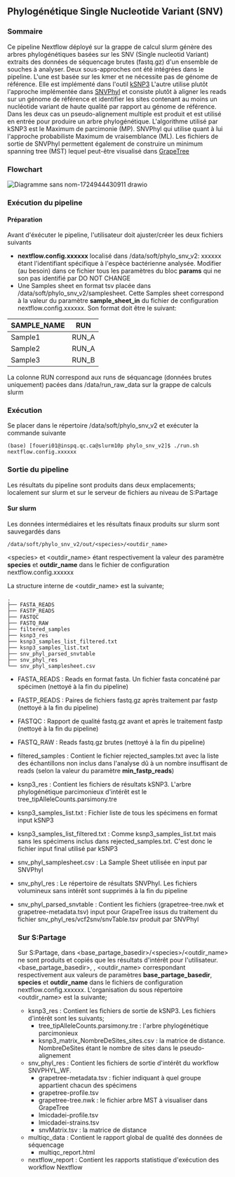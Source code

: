 ## Phylogénétique Single Nucleotide Variant (SNV)
### Sommaire
Ce pipeline Nextflow déployé sur la grappe de calcul slurm génère des arbres phylogénétiques basées sur les SNV (Single nucleotid Variant) extraits des données de séquencage brutes (fastq.gz) d'un ensemble de souches à analyser. Deux sous-approches ont été intégrées dans le pipeline.
L'une est basée sur les kmer et ne nécessite pas de génome de référence. Elle est implémenté dans l'outil [kSNP3](https://sourceforge.net/projects/ksnp/files/) L'autre utilise plutôt l'approche implémentée dans [SNVPhyl](https://github.com/phac-nml/snvphylnfc?tab=readme-ov-file) et consiste plutôt à aligner les reads sur un génome de référence et identifier les sites contenant au moins un nucléotide variant de haute qualité par rapport au génome de référence.  Dans les deux cas un pseudo-alignement multiple est produit et est utilisé en entrée pour produire un arbre phylogénétique. L'algorithme utilisé par kSNP3 est le Maximum de parcimonie (MP). SNVPhyl qui utilise quant à lui l'approche probabiliste Maximum de vraisemblance (ML). Les fichiers de sortie de SNVPhyl permettent également de construire un minimum spanning tree (MST) lequel peut-être visualisé dans [GrapeTree](https://github.com/achtman-lab/GrapeTree)

### Flowchart
![Diagramme sans nom-1724944430911 drawio](https://github.com/user-attachments/assets/5cf56d4b-1fb9-42a7-b35d-ae00fb125666)

### Exécution du pipeline
#### Préparation
Avant d'éxécuter le pipeline, l'utilisateur doit ajuster/créer les deux fichiers suivants
- __nextflow.config.xxxxxx__  localisé dans /data/soft/phylo_snv_v2: xxxxxx étant l'identifiant spécifique à l'espèce bactérienne analysée. Modifier (au besoin) dans ce fichier tous les paramètres du bloc **params** qui ne son pas identifié par DO NOT CHANGE
- Une Samples sheet en format tsv placée dans /data/soft/phylo_snv_v2/samplesheet. Cette Samples sheet correspond à la valeur du paramètre **sample_sheet_in** du fichier de configuration nextflow.config.xxxxxx. Son format doit être le suivant:

| SAMPLE_NAME    | RUN     |
| --------       | ------- |
| Sample1        | RUN_A   |
| Sample2        | RUN_A   |
| Sample3        | RUN_B   |

La colonne RUN correspond aux runs de séquancage (données brutes uniquement) pacées dans /data/run_raw_data sur la grappe de calculs slurm

### Exécution
Se placer dans le répertoire /data/soft/phylo_snv_v2 et exécuter la commande suivante

```console
(base) [foueri01@inspq.qc.ca@slurm10p phylo_snv_v2]$ ./run.sh nextflow.config.xxxxxx
```
### Sortie du pipeline
Les résultats du pipeline sont produits dans deux emplacements; localement sur slurm et sur le serveur de fichiers au niveau de S:Partage

#### Sur slurm
Les données intermédiaires et les résultats finaux produits sur slurm sont sauvegardés dans 
```console
/data/soft/phylo_snv_v2/out/<species>/<outdir_name>
```
 \<species> et <outdir_name> étant respectivement la valeur des paramètre **species** et **outdir_name** dans le fichier de configuration nextflow.config.xxxxxx

 La structure interne de <outdir_name> est la suivante;
 ```console
.
├── FASTA_READS
├── FASTP_READS
├── FASTQC
├── FASTQ_RAW
├── filtered_samples
├── ksnp3_res
├── ksnp3_samples_list_filtered.txt
├── ksnp3_samples_list.txt
├── snv_phyl_parsed_snvtable
├── snv_phyl_res
└── snv_phyl_samplesheet.csv
```
- FASTA_READS : Reads en format fasta. Un fichier fasta concaténé par spécimen (nettoyé à la fin du pipeline)
- FASTP_READS : Paires de fichiers fastq.gz après traitement par fastp (nettoyé à la fin du pipeline)
- FASTQC : Rapport de qualité fastq.gz avant et après le traitement fastp (nettoyé à la fin du pipeline)
- FASTQ_RAW : Reads fastq.gz brutes (nettoyé à la fin du pipeline)
- filtered_samples : Contient le fichier rejected_samples.txt avec la liste des échantillons non inclus dans l'analyse dû à un nombre insuffisant de reads (selon la valeur du paramètre **min_fastp_reads**)
- ksnp3_res : Contient les fichiers de résultats kSNP3. L'arbre phylogénétique parcimonieux d'intérêt est le tree_tipAlleleCounts.parsimony.tre
- ksnp3_samples_list.txt : Fichier liste de tous les spécimens en format input kSNP3
- ksnp3_samples_list_filtered.txt : Comme ksnp3_samples_list.txt mais sans les spécimens inclus dans rejected_samples.txt. C'est donc le fichier input final utilisé par kSNP3
- snv_phyl_samplesheet.csv : La Sample Sheet utilisée en input par SNVPhyl
- snv_phyl_res : Le répertoire de résultats SNVPhyl. Les fichiers volumineux sans intérêt sont supprimés à la fin du pipeline
- snv_phyl_parsed_snvtable : Contient les fichiers (grapetree-tree.nwk et grapetree-metadata.tsv) input pour GrapeTree issus du traitement du fichier snv_phyl_res/vcf2snv/snvTable.tsv produit par SNVPhyl

  ### Sur S:Partage
  Sur S:Partage, dans <base_partage_basedir>/\<species>/<outdir_name> ne sont produits et copiés que les résultats d'intérêt pour l'utilisateur. <base_partage_basedir>, <species> , <outdir_name> correspondant respectivement aux valeurs de paramètres **base_partage_basedir**, **species** et **outdir_name** dans le fichiers de configuration nextflow.config.xxxxxx. L'organisation du sous répertoire <outdir_name> est la suivante;
  - ksnp3_res : Contient les fichiers de sortie de kSNP3. Les fichiers d'intérêt sont les suivants;
    * tree_tipAlleleCounts.parsimony.tre : l'arbre phylogénétique parcimonieux
    * ksnp3_matrix_NombreDeSites_sites.csv : la matrice de distance. NombreDeSites étant le nombre de sites dans le pseudo-alignement
  - snv_phyl_res : Contient les fichiers de sortie d'intérêt du workflow SNVPHYL_WF. 
    * grapetree-metadata.tsv : fichier indiquant à quel groupe appartient chacun des spécimens
    * grapetree-profile.tsv
    * grapetree-tree.nwk : le fichier arbre MST à visualiser dans GrapeTree
    * lmicdadei-profile.tsv
    * lmicdadei-strains.tsv
    * snvMatrix.tsv : la matrice de distance
  - multiqc_data : Contient le rapport global de qualité des données de séquencage
    * multiqc_report.html
  - nextflow_report : Contient les rapports statistique d'exécution des workflow Nextflow

      
  

